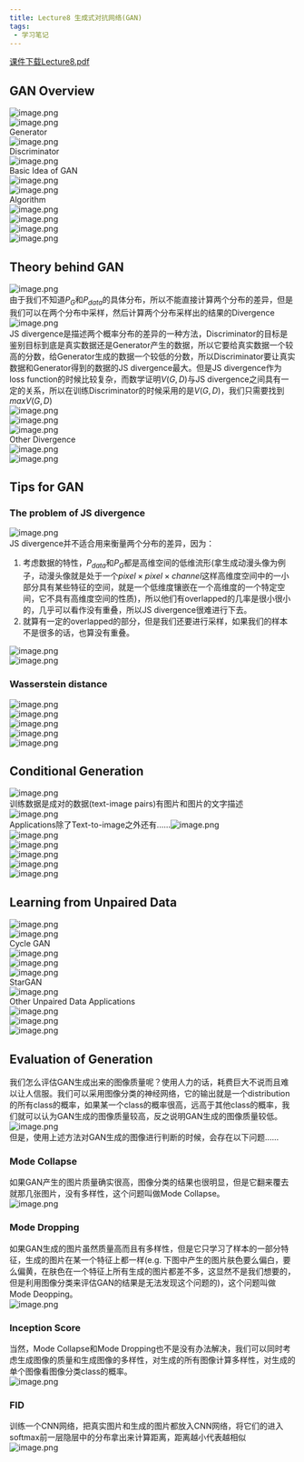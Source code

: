 ```yaml
---
title: Lecture8 生成式对抗网络(GAN)
tags:
 - 学习笔记
---
```



[课件下载Lecture8.pdf](https://speech.ee.ntu.edu.tw/~hylee/ml/ml2021-course-data/gan_v10.pdf)

## GAN Overview

![image.png](https://yeyi0003.oss-cn-hangzhou.aliyuncs.com/1706083657918-b78ef08d-2162-4aaf-a106-602940f1f9f4.png)<br />![image.png](https://yeyi0003.oss-cn-hangzhou.aliyuncs.com/1706083728295-4b28d2f2-0d03-4aab-a288-7e9f887c4a1c.png)<br />Generator<br />![image.png](https://yeyi0003.oss-cn-hangzhou.aliyuncs.com/1706083794328-fa463b1c-0945-4811-a6f4-b605b85eddda.png)<br />Discriminator<br />![image.png](https://yeyi0003.oss-cn-hangzhou.aliyuncs.com/1706083909300-ec7c2fb3-ef02-428a-af2a-eb4e765447b3.png)<br />Basic Idea of GAN<br />![image.png](https://yeyi0003.oss-cn-hangzhou.aliyuncs.com/1706084261853-275cb8dc-9369-4608-a384-087cd0984ec5.png)<br />![image.png](https://yeyi0003.oss-cn-hangzhou.aliyuncs.com/1706084466777-ebda1db0-1f42-4500-9b0e-fee7e6d7a308.png)<br />Algorithm<br />![image.png](https://yeyi0003.oss-cn-hangzhou.aliyuncs.com/1706084648590-1c012c9d-74bb-432a-9745-0cd211db0c5e.png)<br />![image.png](https://yeyi0003.oss-cn-hangzhou.aliyuncs.com/1706084714744-59a2c295-9ebe-4782-ac23-cbb5da760228.png)<br />![image.png](https://yeyi0003.oss-cn-hangzhou.aliyuncs.com/1706084736778-cf45c523-fb07-4bd5-a719-95ec4c35a817.png)<br />![image.png](https://yeyi0003.oss-cn-hangzhou.aliyuncs.com/1706174775403-063df4cf-db4f-4455-a7e5-31a2c3d28f11.png)

## Theory behind GAN

![image.png](https://yeyi0003.oss-cn-hangzhou.aliyuncs.com/1706085193668-1297e69b-5460-4f39-a51a-5bebec589f8f.png)<br />由于我们不知道$P_G$和$P_{data}$的具体分布，所以不能直接计算两个分布的差异，但是我们可以在两个分布中采样，然后计算两个分布采样出的结果的Divergence<br />![image.png](https://yeyi0003.oss-cn-hangzhou.aliyuncs.com/1706085562014-92a238e9-cef0-48a3-81cc-a0d35bc19f11.png)<br />JS divergence是描述两个概率分布的差异的一种方法，Discriminator的目标是鉴别目标到底是真实数据还是Generator产生的数据，所以它要给真实数据一个较高的分数，给Generator生成的数据一个较低的分数，所以Discriminator要让真实数据和Generator得到的数据的JS divergence最大。但是JS divergence作为loss function的时候比较复杂，而数学证明$V(G, D)$与JS divergence之间具有一定的关系，所以在训练Discriminator的时候采用的是$V(G, D)$，我们只需要找到$max V(G, D)$<br />![image.png](https://yeyi0003.oss-cn-hangzhou.aliyuncs.com/1706086930245-c138300c-a72a-40d1-b2b8-ee9b7b194cd3.png)<br />![image.png](https://yeyi0003.oss-cn-hangzhou.aliyuncs.com/1706087656422-785b6938-ec16-4baf-a0e8-1654ee84e14b.png)<br />![image.png](https://yeyi0003.oss-cn-hangzhou.aliyuncs.com/1706088134153-953330a4-7a2b-4fb4-b5fb-fbb4e0cfc542.png)<br />Other Divergence<br />![image.png](https://yeyi0003.oss-cn-hangzhou.aliyuncs.com/1706088172018-59b63b71-653b-4453-90ad-51f29ca15244.png)<br />![image.png](https://yeyi0003.oss-cn-hangzhou.aliyuncs.com/1706088210387-76ffcad9-e86f-42bf-a177-b0cfdc632261.png)

## Tips for GAN

### The problem of JS divergence

![image.png](https://yeyi0003.oss-cn-hangzhou.aliyuncs.com/1706088978101-81c37dd2-4ba0-4fc9-b1be-4c090e4ed29a.png)<br />JS divergence并不适合用来衡量两个分布的差异，因为：

1. 考虑数据的特性，$P_{data}$和$P_G$都是高维空间的低维流形(拿生成动漫头像为例子，动漫头像就是处于一个$pixel \times pixel \times channel$这样高维度空间中的一小部分具有某些特征的空间，就是一个低维度镶嵌在一个高维度的一个特定空间，它不具有高维度空间的性质)，所以他们有overlapped的几率是很小很小的，几乎可以看作没有重叠，所以JS divergence很难进行下去。
2. 就算有一定的overlapped的部分，但是我们还要进行采样，如果我们的样本不是很多的话，也算没有重叠。

![image.png](https://yeyi0003.oss-cn-hangzhou.aliyuncs.com/1706088658572-3652f714-6495-45d6-bcbb-7341735a760c.png)<br />![image.png](https://yeyi0003.oss-cn-hangzhou.aliyuncs.com/1706095488710-3545e45d-6403-40ee-bb9d-05bc03e410a0.png)

### Wasserstein distance

![image.png](https://yeyi0003.oss-cn-hangzhou.aliyuncs.com/1706091356011-163c0a8f-35a0-41ef-920b-9a8f46f03fc7.png)<br />![image.png](https://yeyi0003.oss-cn-hangzhou.aliyuncs.com/1706097845869-73cd819c-8bb3-44cd-90a6-811a269d07b8.png)<br />![image.png](https://yeyi0003.oss-cn-hangzhou.aliyuncs.com/1706097871300-0d4fa85a-c53e-4428-b4d1-6be3435f8731.png)<br />![image.png](https://yeyi0003.oss-cn-hangzhou.aliyuncs.com/1706174004407-7dbe6348-bdfa-485f-a9ae-41925776d3ef.png)<br />![image.png](https://yeyi0003.oss-cn-hangzhou.aliyuncs.com/1706174298606-57383bdf-56b8-43a4-96f6-44487ebcbeec.png)

## Conditional Generation

![image.png](https://yeyi0003.oss-cn-hangzhou.aliyuncs.com/1706175328488-9a3e6c50-74b3-4c36-9cde-1e29a25d3d2c.png)<br />训练数据是成对的数据(text-image pairs)有图片和图片的文字描述<br />![image.png](https://yeyi0003.oss-cn-hangzhou.aliyuncs.com/1706175377684-709e35e6-7756-4060-83b6-e5537069473c.png)<br />Applications除了Text-to-image之外还有......![image.png](https://yeyi0003.oss-cn-hangzhou.aliyuncs.com/1706175504947-5d53295d-9403-4ab3-abc9-6b0b42283df2.png)<br />![image.png](https://yeyi0003.oss-cn-hangzhou.aliyuncs.com/1706175643439-b9487d4d-92bf-4845-89ef-dbef37225565.png)<br />![image.png](https://yeyi0003.oss-cn-hangzhou.aliyuncs.com/1706175623006-f4a3397d-cd68-4ef8-bc83-350668ebd348.png)<br />![image.png](https://yeyi0003.oss-cn-hangzhou.aliyuncs.com/1706175666811-e503bdd3-35ab-493b-bacb-331f04e997cf.png)<br />![image.png](https://yeyi0003.oss-cn-hangzhou.aliyuncs.com/1706175679031-fea26dd7-cb8c-4766-a134-7619595af2ff.png)<br />![image.png](https://yeyi0003.oss-cn-hangzhou.aliyuncs.com/1706175708543-5ae296ae-83b4-4d21-a698-19637edf2ba9.png)

## Learning from Unpaired Data

![image.png](https://yeyi0003.oss-cn-hangzhou.aliyuncs.com/1706175854179-ff864cfd-a309-4c73-b1bb-8185c2654d8e.png)<br />![image.png](https://yeyi0003.oss-cn-hangzhou.aliyuncs.com/1706175898182-091da21f-eca2-4dcf-a6d1-f199ad2786ad.png)<br />Cycle GAN<br />![image.png](https://yeyi0003.oss-cn-hangzhou.aliyuncs.com/1706176169866-1630faf2-1e68-41a8-bc50-8baec83eb5d6.png)<br />![image.png](https://yeyi0003.oss-cn-hangzhou.aliyuncs.com/1706176238453-ddeff542-fe5b-47be-bdee-a35114f91edb.png)<br />![image.png](https://yeyi0003.oss-cn-hangzhou.aliyuncs.com/1706176280625-bd26fbc6-2c8b-49fa-8c85-8b7bb7cbe3ba.png)<br />StarGAN<br />![image.png](https://yeyi0003.oss-cn-hangzhou.aliyuncs.com/1706176337421-a50a704e-1a5b-4289-a087-64a7066614d4.png)<br />Other Unpaired Data Applications<br />![image.png](https://yeyi0003.oss-cn-hangzhou.aliyuncs.com/1706176425886-23dc9fd9-b166-4ac6-90aa-08a4de5902cf.png)<br />![image.png](https://yeyi0003.oss-cn-hangzhou.aliyuncs.com/1706176435984-6c7714fe-10a2-49d9-9373-88e56f293665.png)<br />![image.png](https://yeyi0003.oss-cn-hangzhou.aliyuncs.com/1706176455547-bc5b215b-5441-472d-9c62-52598f23803a.png)

## Evaluation of Generation

我们怎么评估GAN生成出来的图像质量呢？使用人力的话，耗费巨大不说而且难以让人信服。我们可以采用图像分类的神经网络，它的输出就是一个distribution的所有class的概率，如果某一个class的概率很高，远高于其他class的概率，我们就可以认为GAN生成的图像质量较高，反之说明GAN生成的图像质量较低。<br />![image.png](https://yeyi0003.oss-cn-hangzhou.aliyuncs.com/1706176634585-99706696-a220-441f-879d-a36b3ab12d68.png)<br />但是，使用上述方法对GAN生成的图像进行判断的时候，会存在以下问题......

### Mode Collapse

如果GAN产生的图片质量确实很高，图像分类的结果也很明显，但是它翻来覆去就那几张图片，没有多样性，这个问题叫做Mode Collapse。  <br />![image.png](https://yeyi0003.oss-cn-hangzhou.aliyuncs.com/1706176927950-ff7f1600-6486-47c0-8473-390f5832420f.png)

### Mode Dropping

如果GAN生成的图片虽然质量高而且有多样性，但是它只学习了样本的一部分特征，生成的图片在某一个特征上都一样(e.g. 下图中产生的图片肤色要么偏白，要么偏黄，在肤色在一个特征上所有生成的图片都差不多，这显然不是我们想要的，但是利用图像分类来评估GAN的结果是无法发现这个问题的)，这个问题叫做Mode Deopping。<br />![image.png](https://yeyi0003.oss-cn-hangzhou.aliyuncs.com/1706177243381-b42d819b-639b-4263-94d2-c099e409bce6.png)

### **Inception Score**

当然，Mode Collapse和Mode Dropping也不是没有办法解决，我们可以同时考虑生成图像的质量和生成图像的多样性，对生成的所有图像计算多样性，对生成的单个图像看图像分类class的概率。<br />![image.png](https://yeyi0003.oss-cn-hangzhou.aliyuncs.com/1706198718578-6608a7ff-c60e-40ec-90d8-8b0dc6c80d4b.png)

### FID

训练一个CNN网络，把真实图片和生成的图片都放入CNN网络，将它们的进入softmax前一层隐层中的分布拿出来计算距离，距离越小代表越相似<br />![image.png](https://yeyi0003.oss-cn-hangzhou.aliyuncs.com/1706200278752-02184819-727a-464f-bcbd-8a59bdc119af.png)